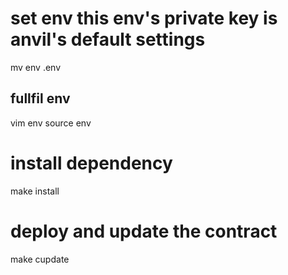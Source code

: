 # set env this env's private key is anvil's default settings
mv env .env
## fullfil env
vim env
source env

# install dependency
make install

# deploy and update the contract
make cupdate